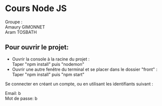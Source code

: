 # Cours Node JS  
  
Groupe :  
Amaury GIMONNET  
Aram TOSBATH  
  
## Pour ouvrir le projet:  
  
- Ouvrir la console à la racine du projet :  
Taper "npm install" puis "nodemon"  
- Ouvrir une autre fenêtre du terminal et se placer dans le dossier "front" :  
Taper "npm install" puis "npm start"  
  
Se connecter en créant un compte, ou en utilisant les identifiants suivant :  
  
Email: b  
Mot de passe: b  

